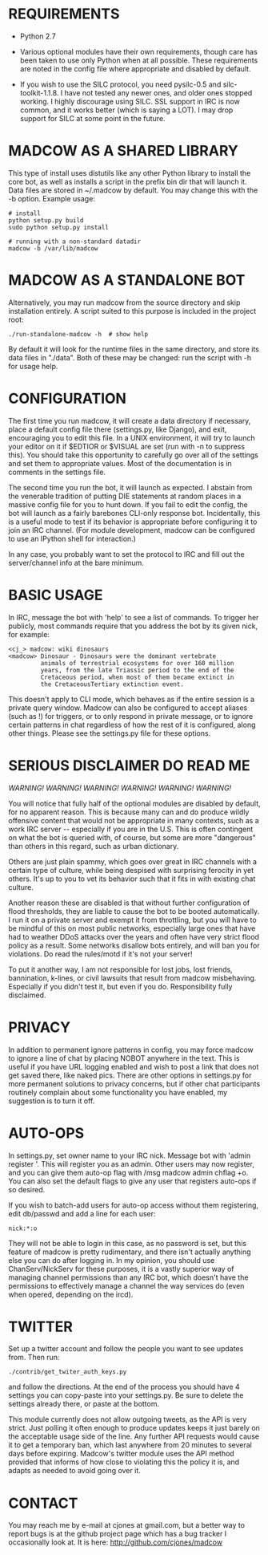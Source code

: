
REQUIREMENTS
============

* Python 2.7

* Various optional modules have their own requirements, though care has
  been taken to use only Python when at all possible. These requirements
  are noted in the config file where appropriate and disabled by
  default.

* If you wish to use the SILC protocol, you need pysilc-0.5 and
  silc-toolkit-1.1.8. I have not tested any newer ones, and older ones
  stopped working. I highly discourage using SILC. SSL support in IRC is
  now common, and it works better (which is saying a LOT). I may drop
  support for SILC at some point in the future.


MADCOW AS A SHARED LIBRARY
==========================

This type of install uses distutils like any other Python library to
install the core bot, as well as installs a script in the prefix bin dir
that will launch it. Data files are stored in ~/.madcow by default. You
may change this with the -b option. Example usage:

    # install
    python setup.py build
    sudo python setup.py install

    # running with a non-standard datadir
    madcow -b /var/lib/madcow


MADCOW AS A STANDALONE BOT
==========================

Alternatively, you may run madcow from the source directory and skip
installation entirely. A script suited to this purpose is included in
the project root:

    ./run-standalone-madcow -h  # show help

By default it will look for the runtime files in the same directory, and
store its data files in "./data". Both of these may be changed: run the
script with -h for usage help.


CONFIGURATION
=============

The first time you run madcow, it will create a data directory if
necessary, place a default config file there (settings.py, like Django),
and exit, encouraging you to edit this file. In a UNIX environment, it
will try to launch your editor on it if $EDTIOR or $VISUAL are set (run
with -n to suppress this). You should take this opportunity to carefully
go over all of the settings and set them to appropriate values. Most of
the documentation is in comments in the settings file.

The second time you run the bot, it will launch as expected. I abstain
from the venerable tradition of putting DIE statements at random places
in a massive config file for you to hunt down. If you fail to edit the
config, the bot will launch as a fairly barebones CLI-only response bot.
Incidentally, this is a useful mode to test if its behavior is
appropriate before configuring it to join an IRC channel. (For module
development, madcow can be configured to use an IPython shell for
interaction.)

In any case, you probably want to set the protocol to IRC and fill out
the server/channel info at the bare minimum.


BASIC USAGE
===========

In IRC, message the bot with 'help' to see a list of commands. To
trigger her publicly, most commands require that you address the bot by
its given nick, for example:

    <cj_> madcow: wiki dinosaurs
    <madcow> Dinosaur - Dinosaurs were the dominant vertebrate
             animals of terrestrial ecosystems for over 160 million
             years, from the late Triassic period to the end of the
             Cretaceous period, when most of them became extinct in
             the CretaceousTertiary extinction event.


This doesn't apply to CLI mode, which behaves as if the entire session is
a private query window. Madcow can also be configured to accept aliases
(such as !) for triggers, or to only respond in private message, or to
ignore certain patterns in chat regardless of how the rest of it is
configured, along other things. Please see the settings.py file for
these options.


SERIOUS DISCLAIMER DO READ ME
=============================

*WARNING! WARNING! WARNING! WARNING! WARNING! WARNING!*

You will notice that fully half of the optional modules are disabled by
default, for no apparent reason. This is because many can and do produce
wildly offensive content that would not be appropriate in many contexts,
such as a work IRC server -- especially if you are in the U.S. This is
often contingent on what the bot is queried with, of course, but some
are more "dangerous" than others in this regard, such as urban
dictionary.

Others are just plain spammy, which goes over great in IRC channels with
a certain type of culture, while being despised with surprising ferocity
in yet others. It's up to you to vet its behavior such that it fits in
with existing chat culture.

Another reason these are disabled is that without further configuration
of flood thresholds, they are liable to cause the bot to be booted
automatically. I run it on a private server and exempt it from
throttling, but you will have to be mindful of this on most public
networks, especially large ones that have had to weather DDoS attacks
over the years and often have very strict flood policy as a result. Some
networks disallow bots entirely, and will ban you for violations. Do read
the rules/motd if it's not your server!

To put it another way, I am not responsible for lost jobs, lost friends,
bannination, k-lines, or civil lawsuits that result from madcow
misbehaving. Especially if you didn't test it, but even if you do.
Responsibility fully disclaimed.


PRIVACY
=======

In addition to permanent ignore patterns in config, you may force madcow
to ignore a line of chat by placing NOBOT anywhere in the text. This is
useful if you have URL logging enabled and wish to post a link that does
not get saved there, like naked pics. There are other options in
settings.py for more permanent solutions to privacy concerns, but if
other chat participants routinely complain about some functionality you
have enabled, my suggestion is to turn it off.


AUTO-OPS
========

In settings.py, set owner name to your IRC nick. Message bot with 'admin
register <password>'. This will register you as an admin. Other users
may now register, and you can give them auto-op flag with /msg madcow
admin chflag <user> +o. You can also set the default flags to give any
user that registers auto-ops if so desired.

If you wish to batch-add users for auto-op access without them
registering, edit db/passwd and add a line for each user:

    nick:*:o

They will not be able to login in this case, as no password is set, but
this feature of madcow is pretty rudimentary, and there isn't actually
anything else you can do after logging in. In my opinion, you should use
ChanServ/NickServ for these purposes, it is a vastly superior way of
managing channel permissions than any IRC bot, which doesn't have the
permissions to effectively manage a channel the way services do (even
when opered, depending on the ircd).


TWITTER
=======

Set up a twitter account and follow the people you want to see updates
from. Then run:

    ./contrib/get_twiter_auth_keys.py

and follow the directions. At the end of the process you should have 4
settings you can copy-paste into your settings.py. Be sure to delete the
settings already there, or paste at the bottom.

This module currently does not allow outgoing tweets, as the API is very
strict. Just polling it often enough to produce updates keeps it just
barely on the acceptable usage side of the line. Any further API
requests would cause it to get a temporary ban, which last anywhere from
20 minutes to several days before expiring. Madcow's twitter module
uses the API method provided that informs of how close to violating this
the policy it is, and adapts as needed to avoid going over it.


CONTACT
=======

You may reach me by e-mail at cjones at gmail.com, but a better way to
report bugs is at the github project page which has a bug tracker I
occasionally look at. It is here:  http://github.com/cjones/madcow
